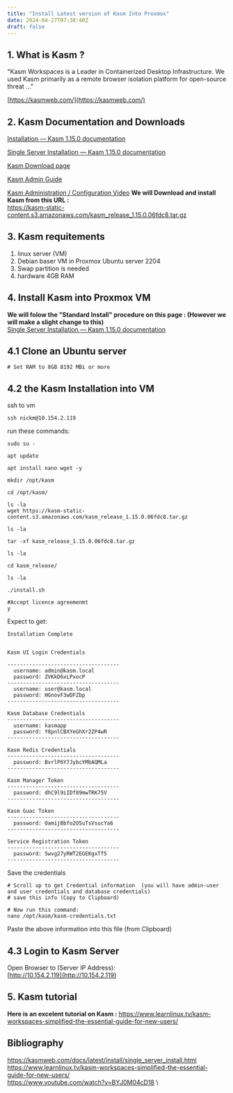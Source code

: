 ```yaml
---
title: "Install Latest version of Kasm Into Proxmox"
date: 2024-04-27T07:38:40Z
draft: false
---
```


## 1. What is Kasm ?
"Kasm Workspaces is a Leader in Containerized Desktop Infrastructure. We used Kasm primarily as a remote browser isolation platform for open-source threat ..."

[https://kasmweb.com/](https://kasmweb.com/)

## 2. Kasm Documentation and Downloads
[Installation — Kasm 1.15.0 documentation](https://kasmweb.com/docs/latest/install.html) 

[Single Server Installation — Kasm 1.15.0 documentation](https://kasmweb.com/docs/latest/install/single_server_install.html)

[Kasm Download page](https://www-develop.kasmweb.com/downloads.html)

[Kasm Admin Guide](https://kasmweb.com/docs/latest/admin_guide.html)

[Kasm Administration / Configuration Video](https://youtu.be/JkYF20Kq4G8)
**We will Download and install Kasm from this URL :** \
https://kasm-static-content.s3.amazonaws.com/kasm_release_1.15.0.06fdc8.tar.gz

## 3. Kasm requitements
1. linux server (VM)
2. Debian baser VM in Proxmox Ubuntu server 2204
3. Swap partition is needed
4. hardware 4GB RAM


## 4. Install Kasm into Proxmox VM
**We will folow the "Standard Install" procedure on this page : (However we will make a slight change to this)** \
[Single Server Installation — Kasm 1.15.0 documentation](https://kasmweb.com/docs/latest/install/single_server_install.html)

## 4.1 Clone an Ubuntu server
```
# Set RAM to 8GB 8192 MBi or more
```
## 4.2 the Kasm Installation into VM
ssh to vm
```
ssh nickm@10.154.2.119
```
run these commands:
```
sudo su -

apt update

apt install nano wget -y

mkdir /opt/kasm

cd /opt/kasm/

ls -la
wget https://kasm-static-content.s3.amazonaws.com/kasm_release_1.15.0.06fdc8.tar.gz

ls -la

tar -xf kasm_release_1.15.0.06fdc8.tar.gz

ls -la

cd kasm_release/

ls -la

./install.sh

#Accept licence agreemenmt
y
```
Expect to get:
```
Installation Complete


Kasm UI Login Credentials

------------------------------------
  username: admin@kasm.local
  password: ZVKkD6xLPxocP
------------------------------------
  username: user@kasm.local
  password: HGnovF3wDFZbp
------------------------------------

Kasm Database Credentials
------------------------------------
  username: kasmapp
  password: Y8pnlCBXYeGhXr2ZP4wR
------------------------------------

Kasm Redis Credentials
------------------------------------
  password: BvrlP6Y7JybcYMbAQMLa
------------------------------------

Kasm Manager Token
------------------------------------
  password: dhC9l9iIDf89mwTRK75V
------------------------------------

Kasm Guac Token
------------------------------------
  password: OamijBbfo2O5uTsVsucYa6
------------------------------------

Service Registration Token
------------------------------------
  password: 5wvg27yRWT2EGEKgxTf5
------------------------------------

```

Save the credentials
```
# Scroll up to get Credential information  (you will have admin-user and user credentials and database credentials)
# save this info (Copy to Clipboard)

# Now run this command:
nano /opt/kasm/kasm-credentials.txt
```
Paste the above information into this file (from Clipboard) 

## 4.3 Login to Kasm Server
Open Browser to (Server IP Address):  \
[http://10.154.2.119](http://10.154.2.119)

## 5. Kasm tutorial
**Here is an excelent tutorial on Kasm :**
https://www.learnlinux.tv/kasm-workspaces-simplified-the-essential-guide-for-new-users/


## Bibliography
https://kasmweb.com/docs/latest/install/single_server_install.html \
https://www.learnlinux.tv/kasm-workspaces-simplified-the-essential-guide-for-new-users/ \
https://www.youtube.com/watch?v=BYJ0M04cD18 \
